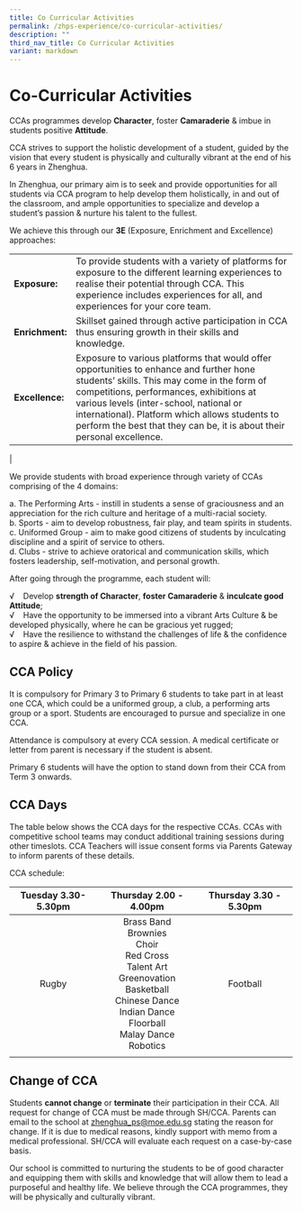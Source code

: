 ```yaml
---
title: Co Curricular Activities
permalink: /zhps-experience/co-curricular-activities/
description: ""
third_nav_title: Co Curricular Activities
variant: markdown
---
```

# Co-Curricular Activities

CCAs programmes develop&nbsp;**Character**, foster&nbsp;**Camaraderie**&nbsp;&amp; imbue in students positive&nbsp;**Attitude**.

CCA strives to support the holistic development of a student, guided by the vision that every student is physically and culturally vibrant at the end of his 6 years in Zhenghua.

In Zhenghua, our primary aim is to seek and provide opportunities for all students via CCA program to help develop them holistically, in and out of the classroom, and ample opportunities to specialize and develop a student’s passion &amp; nurture his talent to the fullest.

We achieve this through our&nbsp;**3E**&nbsp;(Exposure, Enrichment and Excellence) approaches:

|  |  |
|-------------|--------------------|
| **Exposure:**   | To provide students with a variety of platforms for exposure to the different learning experiences to realise their potential through CCA. This experience includes experiences for all, and experiences for your core team. |
| **Enrichment:** | Skillset gained through active participation in CCA thus ensuring growth in their skills and knowledge. |
| **Excellence:** | Exposure to various platforms that would offer opportunities to enhance and further hone students’ skills. This may come in the form of competitions, performances, exhibitions at various levels (inter-school, national or international). Platform which allows students to perform the best that they can be, it is about their personal excellence. |
|

We provide students with broad experience through variety of CCAs comprising of the 4 domains:

a\.  The Performing Arts - instill in students a sense of graciousness and an appreciation for the rich culture and heritage of a multi-racial society.   
b\.  Sports - aim to develop robustness, fair play, and team spirits in students.   
c\.  Uniformed Group - aim to make good citizens of students by inculcating discipline and a spirit of service to others.   
d\.  Clubs - strive to achieve oratorical and communication skills, which fosters leadership, self-motivation, and personal growth.

  

After going through the programme, each student will:

√&nbsp;&nbsp; &nbsp;Develop&nbsp;**strength of Character**,&nbsp;**foster Camaraderie**&nbsp;&amp;&nbsp;**inculcate good Attitude**;  
√&nbsp;&nbsp; &nbsp;Have the opportunity to be immersed into a vibrant Arts Culture &amp; be developed physically, where he can be gracious yet rugged;  
√&nbsp;&nbsp; &nbsp;Have the resilience to withstand the challenges of life &amp; the confidence to aspire &amp; achieve in the field of his passion.

  

CCA Policy
----------

It is compulsory for Primary 3 to Primary 6 students to take part in at least one CCA, which could be a uniformed group, a club, a performing arts group or a sport. Students are encouraged to pursue and specialize in one CCA.

  

Attendance is compulsory at every CCA session. A medical certificate or letter from parent is necessary if the student is absent.

  

Primary 6 students will have the option to stand down from their CCA from Term 3 onwards.

CCA Days
--------
The table below shows the CCA days for the respective CCAs.
CCAs with competitive school teams may conduct additional training sessions during other timeslots. CCA Teachers will issue consent forms via Parents Gateway to inform parents of these details.

CCA schedule:

| Tuesday 3.30-5.30pm | Thursday 2.00 - 4.00pm | Thursday 3.30 - 5.30pm |   
|:---:|:---:|:---:|
| Rugby | Brass Band<br>Brownies<br>Choir<br>Red Cross<br>Talent Art<br>Greenovation<br>Basketball<br>Chinese Dance<br>Indian Dance<br>Floorball<br>Malay Dance<br>Robotics | Football<br> |
|  |  |  |

Change of CCA
-------------

Students&nbsp;**cannot change**&nbsp;or&nbsp;**terminate**&nbsp;their participation in their CCA. All request for change of CCA must be made through SH/CCA. Parents can email to the school at&nbsp;[zhenghua_ps@moe.edu.sg](mailto:zhenghua_ps@moe.edu.sg)&nbsp;stating the reason for change. If it is due to medical reasons, kindly support with memo from a medical professional. SH/CCA will evaluate each request on a case-by-case basis.
  
Our school is committed to nurturing the students to be of good character and equipping them with skills and knowledge that will allow them to lead a purposeful and healthy life. We believe through the CCA programmes, they will be physically and culturally vibrant.